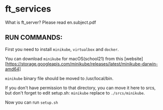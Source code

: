 # ft_services

What is ft_server? Please read en.subject.pdf

## RUN COMMANDS:
First you need to install ``minikube``, ``virtualbox`` and ``docker``.


You can download ``minikube`` for macOS(school21) from this [website] [https://storage.googleapis.com/minikube/releases/latest/minikube-darwin-amd64]


``minikube`` binary file should be moved to /usr/local/bin.


If you don't have permission to that directory, you can move it here to srcs, but don't forget to edit setup.sh: ``minikube`` replace to ``./srcs/minikube``.


Now you can run ``setup.sh``
